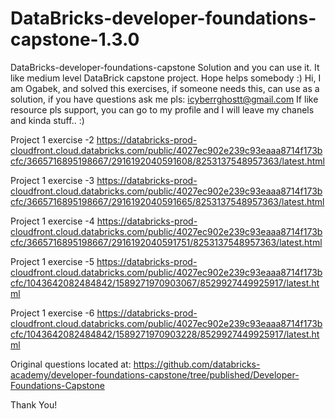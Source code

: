 # DataBricks-developer-foundations-capstone-1.3.0
DataBricks-developer-foundations-capstone Solution and you can use it. It like medium level DataBrick capstone project. Hope helps somebody :)
 Hi, I am Ogabek, and solved this exercises, if someone needs this, can use as a solution, if you have questions ask me pls:  icyberrghostt@gmail.com
 If like resource pls support, you can go to my profile and I will leave my chanels and kinda stuff.. :)

Project 1 exercise -2
https://databricks-prod-cloudfront.cloud.databricks.com/public/4027ec902e239c93eaaa8714f173bcfc/3665716895198667/2916192040591608/8253137548957363/latest.html

Project 1 exercise -3
https://databricks-prod-cloudfront.cloud.databricks.com/public/4027ec902e239c93eaaa8714f173bcfc/3665716895198667/2916192040591665/8253137548957363/latest.html

Project 1 exercise -4 
https://databricks-prod-cloudfront.cloud.databricks.com/public/4027ec902e239c93eaaa8714f173bcfc/3665716895198667/2916192040591751/8253137548957363/latest.html

Project 1 exercise -5
https://databricks-prod-cloudfront.cloud.databricks.com/public/4027ec902e239c93eaaa8714f173bcfc/1043642082484842/1589271970903067/8529927449925917/latest.html

Project 1 exercise -6
https://databricks-prod-cloudfront.cloud.databricks.com/public/4027ec902e239c93eaaa8714f173bcfc/1043642082484842/1589271970903228/8529927449925917/latest.html

Original questions located at:
https://github.com/databricks-academy/developer-foundations-capstone/tree/published/Developer-Foundations-Capstone

Thank You!
